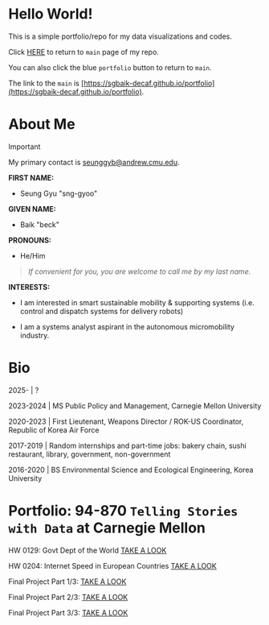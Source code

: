 # Hello World!

This is a simple portfolio/repo for my data visualizations and codes.

Click [HERE](https://sgbaik-decaf.github.io/portfolio) to return to `main` page of my repo.

You can also click the blue `portfolio` button to return to `main`.

The link to the `main` is [https://sgbaik-decaf.github.io/portfolio](https://sgbaik-decaf.github.io/portfolio).

# About Me

> [!IMPORTANT]
> My primary contact is seunggyb@andrew.cmu.edu.

**FIRST NAME:**
- Seung Gyu "sng-gyoo"

**GIVEN NAME:**
- Baik "beck"

**PRONOUNS:**
- He/Him

> *If convenient for you, you are welcome to call me by my last name.*

**INTERESTS:**

- I am interested in smart sustainable mobility & supporting systems (i.e. control and dispatch systems for delivery robots)

- I am a systems analyst aspirant in the autonomous micromobility industry.

# Bio

2025-     | ?

2023-2024 | MS Public Policy and Management, Carnegie Mellon University

2020-2023 | First Lieutenant, Weapons Director / ROK-US Coordinator, Republic of Korea Air Force

2017-2019 | Random internships and part-time jobs: bakery chain, sushi restaurant, library, government, non-government

2016-2020 | BS Environmental Science and Ecological Engineering, Korea University

# Portfolio: 94-870 `Telling Stories with Data` at Carnegie Mellon

HW 0129: Govt Dept of the World [TAKE A LOOK](https://sgbaik-decaf.github.io/portfolio/govtdept_2021.html)

HW 0204: Internet Speed in European Countries [TAKE A LOOK](https://sgbaik-decaf.github.io/portfolio/EU_internet_speed.html)

Final Project Part 1/3: [TAKE A LOOK](https://sgbaik-decaf.github.io/portfolio/94870_final_proj.html)

Final Project Part 2/3: [TAKE A LOOK](https://sgbaik-decaf.github.io/portfolio/94870_final_proj_2.html)

Final Project Part 3/3: [TAKE A LOOK](https://sgbaik-decaf.github.io/portfolio/94870_final_proj_3.html)
